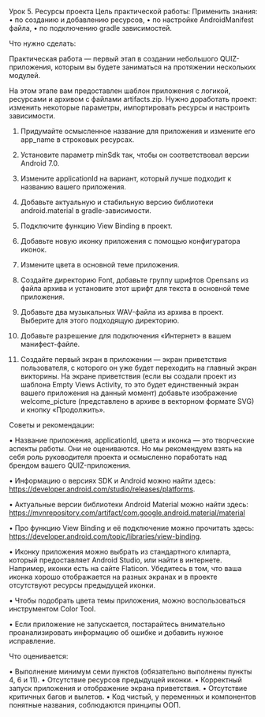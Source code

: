 Урок 5. Ресурсы проекта
Цель практической работы:
Применить знания:
• по созданию и добавлению ресурсов,
• по настройке AndroidManifest файла,
• по подключению gradle зависимостей.


Что нужно сделать:

Практическая работа — первый этап в создании небольшого QUIZ-приложения, которым вы будете заниматься на протяжении нескольких модулей.

На этом этапе вам предоставлен шаблон приложения с логикой, ресурсами и архивом с файлами artifacts.zip. 
Нужно доработать проект: изменить некоторые параметры, импортировать ресурсы и настроить зависимости.

1. Придумайте осмысленное название для приложения и измените его app_name в строковых ресурсах.

2. Установите параметр minSdk так, чтобы он соответствовал версии Android 7.0.

3. Измените applicationId на вариант, который лучше подходит к названию вашего приложения.

4. Добавьте актуальную и стабильную версию библиотеки android.material в gradle-зависимости.

5. Подключите функцию View Binding в проект.

6. Добавьте новую иконку приложения с помощью конфигуратора иконок.

7. Измените цвета в основной теме приложения.

8. Создайте директорию Font, добавьте группу шрифтов Opensans из файла архива и установите этот шрифт для текста в основной теме приложения.

9. Добавьте два музыкальных WAV-файла из архива в проект. Выберите для этого подходящую директорию.

10. Добавьте разрешение для подключения «Интернет» в вашем манифест-файле.

11. Создайте первый экран в приложении — экран приветствия пользователя, с которого он уже будет переходить на главный экран викторины. На экране приветствия (если вы создали проект из шаблона Empty Views Activity, то это будет единственный экран вашего приложения на данный момент) добавьте изображение welcome_picture (представлено в архиве в векторном формате SVG) и кнопку «Продолжить».


Советы и рекомендации:

• Название приложения, applicationId, цвета и иконка — это творческие аспекты работы. Они не оцениваются.
Но мы рекомендуем взять на себя роль руководителя проекта и осмысленно поработать над брендом вашего QUIZ-приложения.

• Информацию о версиях SDK и Android можно найти здесь: https://developer.android.com/studio/releases/platforms.

• Актуальные версии библиотеки Android Material можно найти здесь: https://mvnrepository.com/artifact/com.google.android.material/material

• Про функцию View Binding и её подключение можно прочитать здесь: https://developer.android.com/topic/libraries/view-binding.

• Иконку приложения можно выбрать из стандартного клипарта, который предоставляет Android Studio, или найти в интернете. 
Например, иконки есть на сайте Flaticon. Убедитесь в том, что ваша иконка хорошо отображается на разных экранах и в проекте отсутствуют ресурсы предыдущей иконки.

• Чтобы подобрать цвета темы приложения, можно воспользоваться инструментом Color Tool.

• Если приложение не запускается, постарайтесь внимательно проанализировать информацию об ошибке и добавить нужное исправление.


Что оценивается:

• Выполнение минимум семи пунктов (обязательно выполнены пункты 4, 6 и 11).
• Отсутствие ресурсов предыдущей иконки.
• Корректный запуск приложения и отображение экрана приветствия.
• Отсутствие критичных багов и вылетов.
• Код чистый, у переменных и компонентов понятные названия, соблюдаются принципы ООП.
